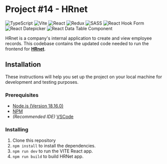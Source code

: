 # Project #14 - HRnet
![TypeScript](https://img.shields.io/badge/TypeScript-007ACC?style=for-the-badge&logo=typescript&logoColor=white)
![Vite](https://img.shields.io/badge/vite-%23646CFF.svg?style=for-the-badge&logo=vite&logoColor=white)
![React](https://img.shields.io/badge/React-20232A?style=for-the-badge&logo=react&logoColor=61DAFB)
![Redux](https://img.shields.io/badge/Redux-593D88?style=for-the-badge&logo=redux&logoColor=white)
![SASS](https://img.shields.io/badge/SASS-hotpink.svg?style=for-the-badge&logo=SASS&logoColor=white)
![React Hook Form](https://img.shields.io/badge/React%20Hook%20Form-%23EC5990.svg?style=for-the-badge&logo=reacthookform&logoColor=white&link=https://github.com/react-hook-form/react-hook-form)
![React Datepicker](https://img.shields.io/badge/React%20Datepicker-007ACC.svg?style=for-the-badge&logo=hackerone&logoColor=white&link=https://github.com/Hacker0x01/react-datepicker)
![React Data Table Component](https://img.shields.io/badge/React%2520Data%2520Table%2520Component-FF4154.svg?style=for-the-badge&logo=reacttable&logoColor=white&link=https%3A%2F%2Fgithub.com%2Fjbetancur%2Freact-data-table-component)
<object type="image/svg+xml" data="https://img.shields.io/badge/React%2520Data%2520Table%2520Component-FF4154.svg?style=for-the-badge&logo=reacttable&logoColor=white&link=https%3A%2F%2Fgithub.com%2Fjbetancur%2Freact-data-table-component"></object>

HRnet is a company's internal application to create and view employee records.
This codebase contains the updated code needed to run the frontend for **[HRnet](https://github.com/OpenClassrooms-Student-Center/P12_Front-end)**.

## Installation

These instructions will help you set up the project on your local machine for development and testing purposes.

### Prerequisites

- [Node.js (Version 18.16.0)](https://nodejs.org/en/)
- [NPM](https://www.npmjs.com/)
- *(Recommended IDE)* [VSCode](https://code.visualstudio.com/)

### Installing

1. Clone this repository
2. `npm install` to install the dependencies.
3. `npm run dev` to run the VITE React app.
4. `npm run build` to build HRNet app.


